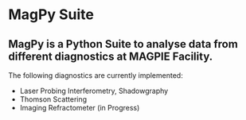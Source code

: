 # MagPy Suite
MagPy is a Python Suite to analyse data from different diagnostics at MAGPIE Facility.
---------------------------------------------------------------------------------------
The following diagnostics are currently implemented:
 - Laser Probing Interferometry, Shadowgraphy
 - Thomson Scattering
 - Imaging Refractometer (in Progress)
